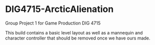# DIG4715-ArcticAlienation
Group Project 1 for Game Production DIG 4715

This build contains a basic level layout as well as a mannequin and character controller that should be removed once we have ours made.
